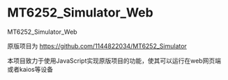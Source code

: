 # MT6252_Simulator_Web
MT6252_Simulator_Web

原版项目为 https://github.com/1144822034/MT6252_Simulator

本项目致力于使用JavaScript实现原版项目的功能，使其可以运行在web网页端或者kaios等设备

